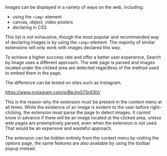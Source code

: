 Images can be displayed in a variety of ways on the web, including:

* using the `<img>` element
* canvas, object, video posters
* declaring in CSS


This list is not exhaustive, though the most popular and recommended way of declaring images is by using the `<img>` element. The majority of similar extensions will only work with images declared this way.

To achieve a higher success rate and offer a better user experience, Search by Image uses a different approach. The web page is parsed and images located under the clicked area are detected regardless of the method used to embed them in the page.


The difference can be tested on sites such as Instagram.

https://www.instagram.com/p/BeJmG7SnE8V/


This is the reason why the extension must be present in the context menu at all times. While the existence of an image is evident to the user before right-clicking, the extension must parse the page to detect images. It cannot know in advance if there will be an image located at the clicked area, unless web pages are preemptively parsed, even when the extension is not used. That would be an expensive and wasteful approach.


The extension can be hidden entirely from the context menu by visiting the options page, the same features are also available by using the toolbar popup instead.
